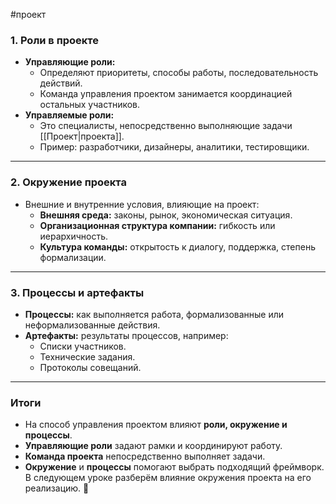 #проект 
### 1. **Роли в проекте**

- **Управляющие роли:**
    - Определяют приоритеты, способы работы, последовательность действий.
    - Команда управления проектом занимается координацией остальных участников.
- **Управляемые роли:**
    - Это специалисты, непосредственно выполняющие задачи [[Проект|проекта]].
    - Пример: разработчики, дизайнеры, аналитики, тестировщики.

---

### 2. **Окружение проекта**

- Внешние и внутренние условия, влияющие на проект:
    - **Внешняя среда:** законы, рынок, экономическая ситуация.
    - **Организационная структура компании:** гибкость или иерархичность.
    - **Культура команды:** открытость к диалогу, поддержка, степень формализации.

---

### 3. **Процессы и артефакты**

- **Процессы:** как выполняется работа, формализованные или неформализованные действия.
- **Артефакты:** результаты процессов, например:
    - Списки участников.
    - Технические задания.
    - Протоколы совещаний.


---

### Итоги

- На способ управления проектом влияют **роли, окружение и процессы**.
- **Управляющие роли** задают рамки и координируют работу.
- **Команда проекта** непосредственно выполняет задачи.
- **Окружение** и **процессы** помогают выбрать подходящий фреймворк.  
    В следующем уроке разберём влияние окружения проекта на его реализацию. 🚀